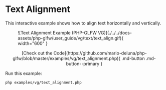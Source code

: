 # Text Alignment

This interactive example shows how to align text horizontally and vertically.

<figure markdown>
![Text Alignment Example (PHP-GLFW VG)](./../../docs-assets/php-glfw/user_guide/vg/text/text_align.gif){ width="600" }
</figure>

<div style="text-align: center;" markdown>
[Check out the Code](https://github.com/mario-deluna/php-glfw/blob/master/examples/vg/text_alignment.php){ .md-button .md-button--primary }
</div>

Run this example:

```
php examples/vg/text_alignment.php
```



